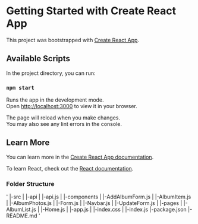 # Getting Started with Create React App

This project was bootstrapped with [Create React App](https://github.com/facebook/create-react-app).

## Available Scripts

In the project directory, you can run:

### `npm start`

Runs the app in the development mode.\
Open [http://localhost:3000](http://localhost:3000) to view it in your browser.

The page will reload when you make changes.\
You may also see any lint errors in the console.

## Learn More

You can learn more in the [Create React App documentation](https://facebook.github.io/create-react-app/docs/getting-started).

To learn React, check out the [React documentation](https://reactjs.org/).

### Folder Structure

'
|-src
| |-api
| |-api.js
| |-components
| |-AddAlbumForm.js
| |-AlbumItem.js
| |-AlbumPhotos.js
| |-Form.js
| |-Navbar.js
| |-UpdateForm.js
| |-pages
| |-AlbumList.js
| |-Home.js
| |-app.js
| |-index.css
| |-index.js
|-package.json
|-README.md
'
